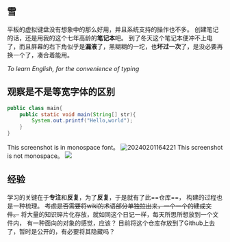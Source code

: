 ## 雪
平板的虚拟键盘没有想象中的那么好用，并且系统支持的操作也不多。
创建笔记的话，还是用我的这个七年高龄的**笔记本**吧。
到了冬天这个笔记本便冲不上电了，而且屏幕的右下角似乎是**漏液**了，黑糊糊的一坨，也**坏过一次**了，是没必要再换一个了，凑合着能用。

*To learn English, for the convenience of typing*
## 观察是不是等宽字体的区别
```java
public class main{
	public static void main(String[] str){
		System.out.printf("Hello,world");
	}
}
```

This screenshot is in monospace font。
![20240201164221](http://img.briar.ink/20240201164221.png)
This screenshot is not monospace。
![](http://img.briar.ink/20240201164221.png)
## 经验
学习的关键在于**专注**和**反复**，为了**反复**，于是就有了此==仓库==，
构建的过程也是一种梳理。
~~考虑是否需要将wiki的术语部分单独拉出来，一个一个的建成文件。~~
将大量的知识碎片化存放，就如同这个日记一样，每天所思所想放到一个文件内，
有一种面向的对象的感觉，应该？
目前将这个仓库存放到了Github上去了，暂时是公开的，有必要将其隐藏吗？